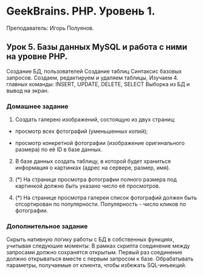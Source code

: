 # GeekBrains. PHP. Уровень 1.
Преподаватель: Игорь Полуянов.

## Урок 5. Базы данных MySQL и работа с ними на уровне PHP.
Создание БД, пользователей Создание таблиц Синтаксис базовых запросов. Создаем, редактируем и удаляем таблицы, Изучаем 4. главных команды: INSERT, UPDATE, DELETE, SELECT Выборка из БД и вывод на экран.

### Домашнее задание

1. Создать галерею изображений, состоящую из двух страниц:

- просмотр всех фотографий (уменьшенных копий);

- просмотр конкретной фотографии (изображение оригинального размера) по её ID в базе данных.

2. В базе данных создать таблицу, в которой будет храниться информация о картинках (адрес на сервере, размер, имя).

3. (*) На странице просмотра фотографии полного размера под картинкой должно быть указано число её просмотров.

4. (*) На странице просмотра галереи список фотографий должен быть отсортирован по популярности. Популярность - число кликов по фотографии.

### Дополнительное задание

Скрыть нативную логику работы с БД в собственных функциях, учитывая следуюшие моменты: В рамках скрипта соединение между запросами должно сохранятся открытым. Первый раз соединение должно открываться вместе с первым запросом к базе. Обрабатывать параметры, получаемые от клиента, чтобы избежать SQL-инъекций.